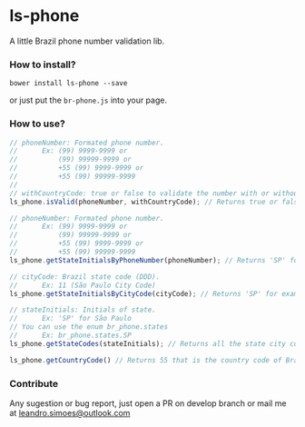 # ls-phone
A little Brazil phone number validation lib.

### How to install?

`bower install ls-phone --save`

or just put the `br-phone.js` into your page.

### How to use?

```javascript
// phoneNumber: Formated phone number. 
//      Ex: (99) 9999-9999 or 
//          (99) 99999-9999 or 
//          +55 (99) 9999-9999 or 
//          +55 (99) 99999-9999
//
// withCountryCode: true or false to validate the number with or without the country code
ls_phone.isValid(phoneNumber, withCountryCode); // Returns true or false

// phoneNumber: Formated phone number. 
//      Ex: (99) 9999-9999 or 
//          (99) 99999-9999 or 
//          +55 (99) 9999-9999 or 
//          +55 (99) 99999-9999
ls_phone.getStateInitialsByPhoneNumber(phoneNumber); // Returns 'SP' for example

// cityCode: Brazil state code (DDD). 
//      Ex: 11 (São Paulo City Code)
ls_phone.getStateInitialsByCityCode(cityCode); // Returns 'SP' for example

// stateInitials: Initials of state.
//      Ex: 'SP' for São Paulo
// You can use the enum br_phone.states
//      Ex: br_phone.states.SP
ls_phone.getStateCodes(stateInitials); // Returns all the state city codes

ls_phone.getCountryCode() // Returns 55 that is the country code of Brazil
```

### Contribute

Any sugestion or bug report, just open a PR on develop branch or mail me at [leandro.simoes@outlook.com](mailto:leandro.simoes@outlook.com)

